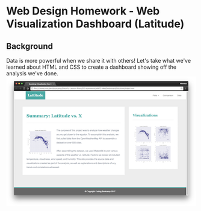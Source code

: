 # Web Design Homework - Web Visualization Dashboard (Latitude)

## Background
Data is more powerful when we share it with others! Let's take what we've learned about HTML and CSS to create a dashboard showing off the analysis we've done.
![landing-resize](https://github.com/kameswari609/web3-bootcamp-htmlcss/blob/master/Images/landingResize.png)
